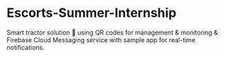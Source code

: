 # Escorts-Summer-Internship
Smart tractor solution 🚜 using QR codes for management &amp; monitoring &amp; Firebase Cloud Messaging service with sample app for real-time notifications.
